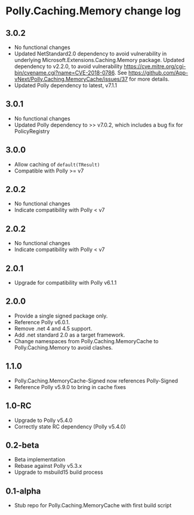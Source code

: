 # Polly.Caching.Memory change log

## 3.0.2
- No functional changes
- Updated NetStandard2.0 dependency to avoid vulnerability in underlying Microsoft.Extensions.Caching.Memory package. Updated dependency to v2.2.0, to avoid vulnerability https://cve.mitre.org/cgi-bin/cvename.cgi?name=CVE-2018-0786. See https://github.com/App-vNext/Polly.Caching.MemoryCache/issues/37 for more details.
- Updated Polly dependency to latest, v7.1.1

## 3.0.1
- No functional changes
- Updated Polly dependency to &gt;> v7.0.2, which includes a bug fix for PolicyRegistry


## 3.0.0
- Allow caching of `default(TResult)`
- Compatible with Polly &gt;= v7

## 2.0.2
- No functional changes
- Indicate compatibility with Polly &lt; v7

## 2.0.2
- No functional changes
- Indicate compatibility with Polly &lt; v7

## 2.0.1
- Upgrade for compatibility with Polly v6.1.1

## 2.0.0
- Provide a single signed package only.
- Reference Polly v6.0.1.
- Remove .net 4 and 4.5 support. 
- Add .net standard 2.0 as a target framework.
- Change namespaces from Polly.Caching.MemoryCache to Polly.Caching.Memory to avoid clashes.

## 1.1.0

- Polly.Caching.MemoryCache-Signed now references Polly-Signed 
- Reference Polly v5.9.0 to bring in cache fixes

## 1.0-RC

- Upgrade to Polly v5.4.0
- Correctly state RC dependency (Polly v5.4.0)

## 0.2-beta

- Beta implementation
- Rebase against Polly v5.3.x
- Upgrade to msbuild15 build process 

## 0.1-alpha

- Stub repo for Polly.Caching.MemoryCache with first build script
